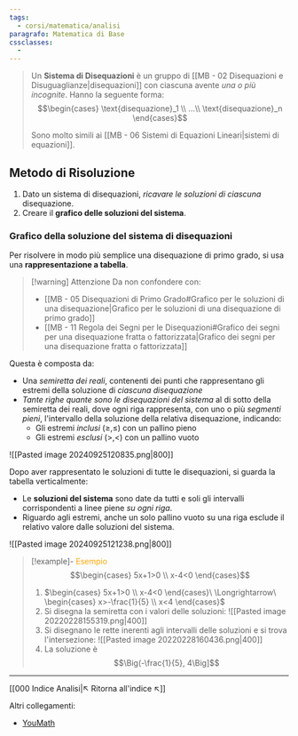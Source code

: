 ```yaml
---
tags:
  - corsi/matematica/analisi
paragrafo: Matematica di Base
cssclasses:
  - 
---
```

>Un **Sistema di Disequazioni** è un gruppo di [[MB - 02 Disequazioni e Disuguaglianze|disequazioni]] con ciascuna avente *una o più incognite*. Hanno la seguente forma:
>$$\begin{cases} \text{disequazione}_1 \\ ...\\ \text{disequazione}_n \end{cases}$$
>
>Sono molto simili ai [[MB - 06 Sistemi di Equazioni Lineari|sistemi di equazioni]].

## Metodo di Risoluzione
1. Dato un sistema di disequazioni, *ricavare le soluzioni di ciascuna* disequazione.
2. Creare il **grafico delle soluzioni del sistema**.

### Grafico della soluzione del sistema di disequazioni
Per risolvere in modo più semplice una disequazione di primo grado, si usa una **rappresentazione a tabella**. 

> [!warning] Attenzione
> Da non confondere con:
> - [[MB - 05 Disequazioni di Primo Grado#Grafico per le soluzioni di una disequazione|Grafico per le soluzioni di una disequazione di primo grado]]
> - [[MB - 11 Regola dei Segni per le Disequazioni#Grafico dei segni per una disequazione fratta o fattorizzata|Grafico dei segni per una disequazione fratta o fattorizzata]]

Questa è composta da:
- Una *semiretta dei reali*, contenenti dei punti che rappresentano gli estremi della soluzione di *ciascuna disequazione*
- *Tante righe quante sono le disequazioni del sistema* al di sotto della semiretta dei reali, dove ogni riga rappresenta, con uno o più *segmenti pieni*, l'intervallo della soluzione della relativa disequazione, indicando: 
	- Gli estremi *inclusi* ($\geq, \leq$) con un pallino pieno 
	- Gli estremi *esclusi* ($\gt,\lt$) con un pallino vuoto

![[Pasted image 20240925120835.png|800]]

Dopo aver rappresentato le soluzioni di tutte le disequazioni, si guarda la tabella verticalmente:
- Le **soluzioni del sistema** sono date da tutti e soli gli intervalli corrispondenti a linee piene _su ogni riga_. 
- Riguardo agli estremi, anche un solo pallino vuoto su una riga esclude il relativo valore dalle soluzioni del sistema.

![[Pasted image 20240925121238.png|800]]




> [!example]- <font color="orange">Esempio</font>
>$$\begin{cases} 5x+1>0 \\ x-4<0 \end{cases}$$
>
>1. $\begin{cases} 5x+1>0 \\ x-4<0 \end{cases}\ \Longrightarrow\ \begin{cases} x>-\frac{1}{5} \\ x<4 \end{cases}$
>2. Si disegna la semiretta con i valori delle soluzioni: 
>   ![[Pasted image 20220228155319.png|400]]
>3. Si disegnano le rette inerenti agli intervalli delle soluzioni e si trova l'intersezione:
>   ![[Pasted image 20220228160436.png|400]]
>4. La soluzione è $$\Big(-\frac{1}{5}, 4\Big]$$



---
[[000 Indice Analisi|↖ Ritorna all'indice ↖]]

Altri collegamenti: 
- [YouMath](https://www.youmath.it/lezioni/algebra-elementare/disequazioni/204-sistemi-di-disequazioni.html)